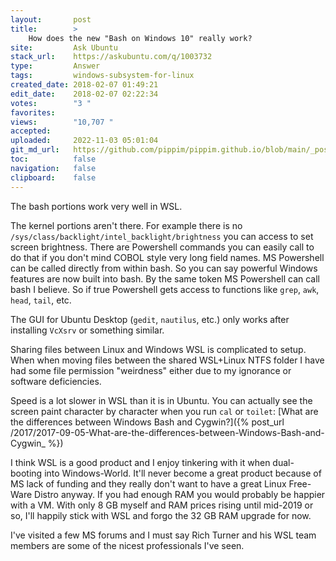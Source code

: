 ```yaml
---
layout:       post
title:        >
    How does the new "Bash on Windows 10" really work?
site:         Ask Ubuntu
stack_url:    https://askubuntu.com/q/1003732
type:         Answer
tags:         windows-subsystem-for-linux
created_date: 2018-02-07 01:49:21
edit_date:    2018-02-07 02:22:34
votes:        "3 "
favorites:    
views:        "10,707 "
accepted:     
uploaded:     2022-11-03 05:01:04
git_md_url:   https://github.com/pippim/pippim.github.io/blob/main/_posts/2018/2018-02-07-How-does-the-new-_Bash-on-Windows-10_-really-work_.md
toc:          false
navigation:   false
clipboard:    false
---
```


The bash portions work very well in WSL. 

The kernel portions aren't there. For example there is no `/sys/class/backlight/intel_backlight/brightness` you can access to set screen brightness. There are Powershell commands you can easily call to do that if you don't mind COBOL style very long field names. MS Powershell can be called directly from within bash. So you can say powerful Windows features are now built into bash. By the same token MS Powershell can call bash I believe. So if true Powershell gets access to functions like `grep`, `awk`, `head`, `tail`, etc.

The GUI for Ubuntu Desktop (`gedit`, `nautilus`, etc.) only works after installing `VcXsrv` or something similar.

Sharing files between Linux and Windows WSL is complicated to setup. When when moving files between the shared WSL+Linux NTFS folder I have had some file permission "weirdness" either due to my ignorance or software deficiencies.

Speed is a lot slower in WSL than it is in Ubuntu. You can actually see the screen paint character by character when you run `cal` or `toilet`: [What are the differences between Windows Bash and Cygwin?]({% post_url /2017/2017-09-05-What-are-the-differences-between-Windows-Bash-and-Cygwin_ %})

I think WSL is a good product and I enjoy tinkering with it when dual-booting into Windows-World. It'll never become a great product because of MS lack of funding and they really don't want to have a great Linux Free-Ware Distro anyway. If you had enough RAM you would probably be happier with a VM. With only 8 GB myself and RAM prices rising until mid-2019 or so, I'll happily stick with WSL and forgo the 32 GB RAM upgrade for now.

I've visited a few MS forums and I must say Rich Turner and his WSL team members are some of the nicest professionals I've seen.
